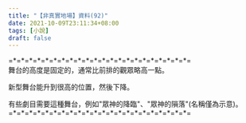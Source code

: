```yaml
---
title: "【非真實地場】資料(92)"
date: 2021-10-09T23:11:34+08:00
tags: [小說]
draft: false
---
```


=\*=\*=\*=\*=\*=\*=\*=\*=\*=\*=\*=\*=\*=\*=\*=\*=\*=\*=\*=\*=\*=\*=  
舞台的高度是固定的，通常比前排的觀眾略高一點。  

新型舞台能升到很高的位置，然後下降。  

有些劇目需要這種舞台，例如"眾神的降臨"、"眾神的隕落"(名稱僅為示意)。  
=\*=\*=\*=\*=\*=\*=\*=\*=\*=\*=\*=\*=\*=\*=\*=\*=\*=\*=\*=\*=\*=\*=  